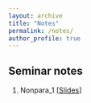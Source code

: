 ```yaml
---
layout: archive
title: "Notes"
permalink: /notes/
author_profile: true
---
```


## Seminar notes

1. Nonpara_1  [<a href="/files/Slides/Statistical inference for large-scale multi-source heterogeneous data.pdf">Slides</a>]  


